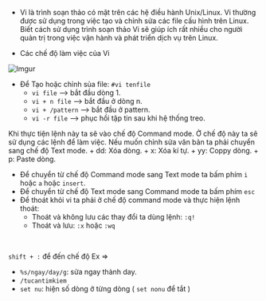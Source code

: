 - Vi là trình soạn thảo có mặt trên các hệ điều hành Unix/Linux. Vi thường được sử dụng
trong việc tạo và chỉnh sửa các file cấu hình trên Linux. Biết cách sử dụng trình soạn thảo
Vi sẽ giúp ích rất nhiều cho người quản trị trong việc vận hành và phát triển dịch vụ trên
Linux.

- Các chế độ làm việc của Vi

![Imgur](https://i.imgur.com/58gUD92.png)

- Để Tạo hoặc chỉnh sủa file:  ```#vi tenfile```
  + ```vi file``` --> bắt đầu dòng 1.
  + ```vi + n file``` --> bắt đầu ở dòng n.
  + ```vi + /pattern``` --> bắt đầu ở pattern.
  + ```vi -r file``` --> phục hồi tập tin sau khi hệ thống treo.  <br/>
  
Khi thực tiện lệnh này ta sẽ vào chế độ Command mode. Ở chế độ này ta sẽ sử dụng các lệnh để làm việc. Nếu muốn chỉnh sửa văn bản ta phải chuyển sang chế độ Text mode.
    + dd: Xóa dòng.
    + x: Xóa kí tự.
    + yy: Coppy dòng.
    + p: Paste dòng.
  
- Để chuyển từ chế độ Command mode sang Text mode ta bấm phím ```i``` hoặc ```a``` hoặc ```insert```.
- Để chuyển từ chế độ Text mode sang Command mode ta bấm phím ```esc```
- Để thoát khỏi vi ta phải ở chế độ command mode và thực hiện lệnh thoát:
  + Thoát và không lưu các thay đổi ta dùng lệnh: ```:q!```
  + Thoát và lưu: ```:x``` hoặc ```:wq```

<br/>

```shift + :```  để đến chế độ Ex =>  <br/>
- ```%s/ngay/day/g```: sửa ngay thành day.
- ```/tucantimkiem```
- ```set nu```: hiện số dòng ở từng dòng ( ```set nonu``` để tắt )
